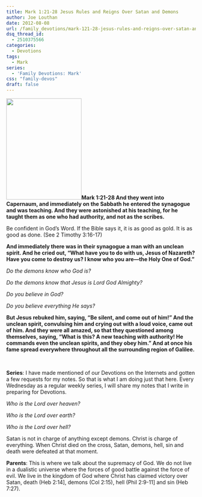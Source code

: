 ```yaml
---
title: Mark 1:21-28 Jesus Rules and Reigns Over Satan and Demons
author: Joe Louthan
date: 2012-08-08
url: /family_devotions/mark-121-28-jesus-rules-and-reigns-over-satan-and-demons/
dsq_thread_id:
  - 2510375566
categories:
  - Devotions
tags:
  - Mark
series:
  - 'Family Devotions: Mark'
css: "family-devos"
draft: false
---
```

**[<img class="alignright size-full wp-image-183" title="200px-The_Torment_of_Saint_Anthony_(Michelangelo)" alt="" src="https://i1.wp.com/theologic.us/wp-content/uploads/2012/08/200px-The_Torment_of_Saint_Anthony_Michelangelo.jpg?resize=200%2C269" width="200" height="269" data-recalc-dims="1" />][1]Mark 1:21-28 And they went into Capernaum, and immediately on the Sabbath he entered the synagogue and was teaching. And they were astonished at his teaching, for he taught them as one who had authority, and not as the scribes.** 

Be confident in God&#8217;s Word. If the Bible says it, it is as good as gold. It is as good as done. (See 2 Timothy 3:16-17)

**And immediately there was in their synagogue a man with an unclean spirit. And he cried out, “What have you to do with us, Jesus of Nazareth? Have you come to destroy us? I know who you are—the Holy One of God.”** 

_Do the demons know who God is?_ 

_Do the demons know that Jesus is Lord God Almighty?_

_Do you believe in God?_

_Do you believe everything He says?_

**But Jesus rebuked him, saying, “Be silent, and come out of him!” And the unclean spirit, convulsing him and crying out with a loud voice, came out of him. And they were all amazed, so that they questioned among themselves, saying, “What is this? A new teaching with authority! He commands even the unclean spirits, and they obey him.” And at once his fame spread everywhere throughout all the surrounding region of Galilee.**

&nbsp;

**Series**: I have made mentioned of our Devotions on the Internets and gotten a few requests for my notes. So that is what I am doing just that here. Every Wednesday as a regular weekly series, I will share my notes that I write in preparing for Devotions.

_Who is the Lord over heaven?_

_Who is the Lord over earth?_

_Who is the Lord over hell?_

Satan is not in charge of anything except demons. Christ is charge of everything. When Christ died on the cross, Satan, demons, hell, sin and death were defeated at that moment.

**Parents**: This is where we talk about the supremacy of God. We do not live in a dualistic universe where the forces of good battle against the force of evil. We live in the kingdom of God where Christ has claimed victory over Satan, death (Heb 2:14], demons (Col 2:15), hell (Phil 2:9-11] and sin (Heb 7:27).

 [1]: https://i1.wp.com/theologic.us/wp-content/uploads/2012/08/200px-The_Torment_of_Saint_Anthony_Michelangelo.jpg